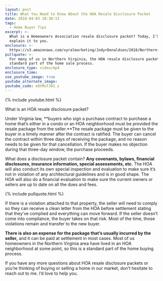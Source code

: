 ```yaml
---
layout: post
title: What You Need to Know About the HOA Resale Disclosure Packet
date: 2018-04-03 18:30:13
tags:
  - Home Buyer Tips
excerpt: >-
  What is a Homeowners Association resale disclosure packet? Today, I’m going to
  explain it to you.
enclosure: >-
  https://s3.amazonaws.com/vyralmarketing/Jody+Donaldson/2018/Northern+Virginia+Real+Estate+Agent-+HOA+Disclosure+Packet.mp4
pullquote: >-
  For many of us in Northern Virginia, the HOA resale disclosure packet is a
  standard part of the home sale process.
enclosure_type: video/mp4
enclosure_time:
use_youtube_image: true
youtube_alternate_image:
youtube_code: e8tMuTJ01_s
---
```


{% include youtube.html %}

What is an HOA resale disclosure packet?

Under Virginia law, **buyers who sign a purchase contract to purchase a home that’s either in a condo or an HOA neighborhood must be provided the resale package from the seller.**The resale package must be given to the buyer in a timely manner after the contract is ratified. The buyer can cancel the contract within three days of receiving the package, and no reason needs to be given for that cancellation. If the buyer makes no objection during that three-day window, the purchase proceeds.&nbsp;

What does a disclosure packet contain? **Any covenants, bylaws, financial disclosures, insurance information, special assessments, etc.** The HOA will also conduct its own special inspection and evaluation to make sure it’s not in violation of any architectural guidelines and is in good shape. The HOA will also do a financial evaluation to make sure the current owners or sellers are up to date on all the dues and fees. &nbsp;

{% include pullquote.html %}

If there is a violation attached to that property, the seller will need to comply so they can receive a clean letter from the HOA before settlement stating that they’ve complied and everything can move forward. If the seller doesn’t come into compliance, the buyer takes on that risk. Most of the time, those violations remain and transfer to the new buyer.&nbsp;

**There is also an expense for the package that’s usually incurred by the seller,** and it can be paid at settlement in most cases. Most of us homeowners in the Northern Virginia area have lived in an HOA neighborhood at some point, so this is a standard part of the home buying process.&nbsp;

If you have any more questions about HOA resale disclosure packets or you’re thinking of buying or selling a home in our market, don’t hesitate to reach out to me. I’d love to help you.
